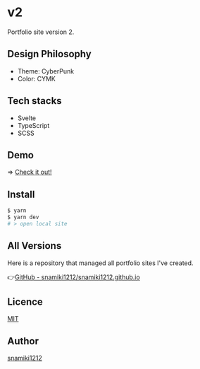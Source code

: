 # v2

Portfolio site version 2.

## Design Philosophy

- Theme: CyberPunk
- Color: CYMK

## Tech stacks

- Svelte
- TypeScript
- SCSS

## Demo

=> [Check it out!](https://snamiki1212.github.io/v2/)

## Install

```zsh
$ yarn
$ yarn dev
# > open local site
```

## All Versions

Here is a repository that managed all portfolio sites I've created.

👉[GitHub - snamiki1212/snamiki1212.github.io](https://github.com/snamiki1212/snamiki1212.github.io)

## Licence

[MIT](https://github.com/snamiki1212/v2/blob/master/LICENCE)

## Author

[snamiki1212](https://github.com/snamiki1212)
